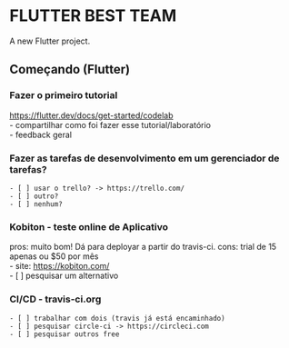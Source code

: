 # FLUTTER BEST TEAM

A new Flutter project.

## Começando (Flutter)

### Fazer o primeiro tutorial  

https://flutter.dev/docs/get-started/codelab  
    - compartilhar como foi fazer esse tutorial/laboratório  
    - feedback geral  
    
### Fazer as tarefas de desenvolvimento em um gerenciador de tarefas?  

    - [ ] usar o trello? -> https://trello.com/  
    - [ ] outro?  
    - [ ] nenhum?  
    
### Kobiton - teste online de Aplicativo  
pros: muito bom! Dá para deployar a partir do travis-ci.
cons: trial de 15 apenas ou $50 por mês  
    - site: https://kobiton.com/  
    - [ ] pesquisar um alternativo  
    
### CI/CD - travis-ci.org
    - [ ] trabalhar com dois (travis já está encaminhado)
    - [ ] pesquisar circle-ci -> https://circleci.com
    - [ ] pesquisar outros free
    
    
